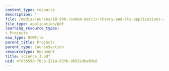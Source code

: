 ```yaml
---
content_type: resource
description: ''
file: /media/courses/18-996-random-matrix-theory-and-its-applications-spring-2004/4fd36598f0cb221a83fb9b531dbe03e6_science_3.pdf
file_type: application/pdf
learning_resource_types:
- Projects
ocw_type: OCWFile
parent_title: Projects
parent_type: CourseSection
resourcetype: Document
title: science_3.pdf
uid: 4fd36598-f0cb-221a-83fb-9b531dbe03e6
---
```

